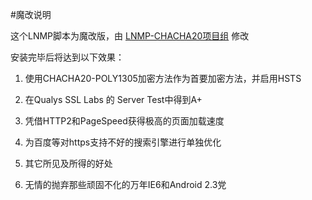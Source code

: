 #魔改说明

这个LNMP脚本为魔改版，由 <a href="https://github.com/hanzexu990323/lnmp-chacha20">LNMP-CHACHA20项目组</a> 修改

安装完毕后将达到以下效果：

1. 使用CHACHA20-POLY1305加密方法作为首要加密方法，并启用HSTS

2. 在Qualys SSL Labs 的 Server Test中得到A+

3. 凭借HTTP2和PageSpeed获得极高的页面加载速度

4. 为百度等对https支持不好的搜索引擎进行单独优化

5. 其它所见及所得的好处

6. 无情的抛弃那些顽固不化的万年IE6和Android 2.3党
